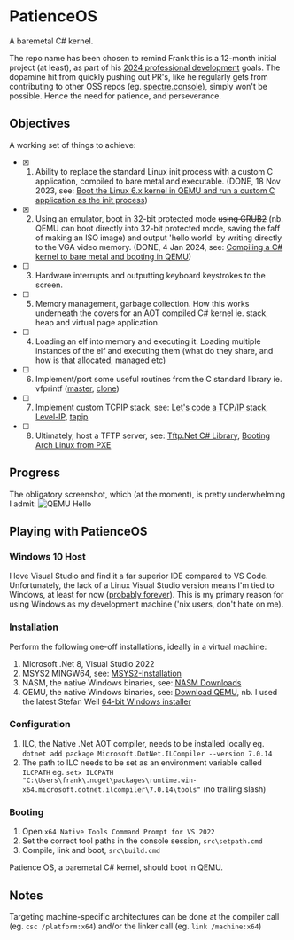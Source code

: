 # PatienceOS
A baremetal C# kernel.

The repo name has been chosen to remind Frank this is a 12-month initial project (at least), as part of his [2024 professional development](https://frankray.net/blog/2023/11/writing-an-os-in-csharp-dotnet/) goals. The dopamine hit from quickly pushing out PR's, like he regularly gets from contributing to other OSS repos (eg. [spectre.console](https://github.com/spectreconsole/spectre.console)), simply won't be possible. Hence the need for patience, and perseverance.

## Objectives
A working set of things to achieve:
 
- [x] 1. Ability to replace the standard Linux init process with a custom C application, compiled to bare metal and executable. (DONE, 18 Nov 2023, see: [Boot the Linux 6.x kernel in QEMU and run a custom C application as the init process](https://gist.github.com/FrankRay78/426011c03a7fb4f890eb5b4a068720c8))
- [X] 2. Using an emulator, boot in 32-bit protected mode ~~using GRUB2~~ (nb. QEMU can boot directly into 32-bit protected mode, saving the faff of making an ISO image) and output 'hello world' by writing directly to the VGA video memory. (DONE, 4 Jan 2024, see: [Compiling a C# kernel to bare metal and booting in QEMU](https://frankray.net/blog/2024/01/compiling-a-csharp-kernel-to-bare-metal-and-booting-in-qemu/))
- [ ] 3. Hardware interrupts and outputting keyboard keystrokes to the screen.
- [ ] 5. Memory management, garbage collection. How this works underneath the covers for an AOT compiled C# kernel ie. stack, heap and virtual page application.
- [ ] 4. Loading an elf into memory and executing it. Loading multiple instances of the elf and executing them (what do they share, and how is that allocated, managed etc)
- [ ] 6. Implement/port some useful routines from the C standard library ie. vfprintf ([master](https://git.musl-libc.org/cgit/musl/tree/src/stdio/vfprintf.c), [clone](https://github.com/BlankOn/musl/blob/master/src/stdio/printf.c))
- [ ] 7. Implement custom TCPIP stack, see: [Let's code a TCP/IP stack](https://www.saminiir.com/lets-code-tcp-ip-stack-1-ethernet-arp/), [Level-IP](https://github.com/saminiir/level-ip), [tapip](https://github.com/chobits/tapip)
- [ ] 8. Ultimately, host a TFTP server, see: [Tftp.Net C# Library](https://github.com/Callisto82/tftp.net), [Booting Arch Linux from PXE](https://www.saminiir.com/boot-arch-linux-from-pxe/)

## Progress
The obligatory screenshot, which (at the moment), is pretty underwhelming I admit:
![QEMU Hello](https://github.com/FrankRay78/PatienceOS/assets/52075808/944c82c0-0f5b-4880-a0bb-ee36bb5628ee)

## Playing with PatienceOS

### Windows 10 Host
I love Visual Studio and find it a far superior IDE compared to VS Code. Unfortunately, the lack of a Linux Visual Studio version means I'm tied to Windows, at least for now ([probably forever](https://developercommunity.visualstudio.com/t/Visual-Studio-for-Linux/360479)). This is my primary reason for using Windows as my development machine ('nix users, don't hate on me).

### Installation
Perform the following one-off installations, ideally in a virtual machine:

1. Microsoft .Net 8, Visual Studio 2022
2. MSYS2 MINGW64, see: [MSYS2-Installation](https://www.msys2.org/wiki/MSYS2-installation/)
3. NASM, the native Windows binaries, see: [NASM Downloads](https://www.nasm.us/pub/nasm/releasebuilds/?C=M;O=D)
4. QEMU, the native Windows binaries, see: [Download QEMU](https://www.qemu.org/download/#windows), nb. I used the latest Stefan Weil [64-bit Windows installer](https://qemu.weilnetz.de/w64/)

### Configuration
1. ILC, the Native .Net AOT compiler, needs to be installed locally eg. `dotnet add package Microsoft.DotNet.ILCompiler --version 7.0.14`
2. The path to ILC needs to be set as an environment variable called `ILCPATH` eg. `setx ILCPATH "C:\Users\frank\.nuget\packages\runtime.win-x64.microsoft.dotnet.ilcompiler\7.0.14\tools"` (no trailing slash)

### Booting
1. Open `x64 Native Tools Command Prompt for VS 2022`
2. Set the correct tool paths in the console session, `src\setpath.cmd`
3. Compile, link and boot, `src\build.cmd`

Patience OS, a baremetal C# kernel, should boot in QEMU.

## Notes
Targeting machine-specific architectures can be done at the compiler call (eg. `csc /platform:x64`) and/or the linker call (eg. `link /machine:x64`)
